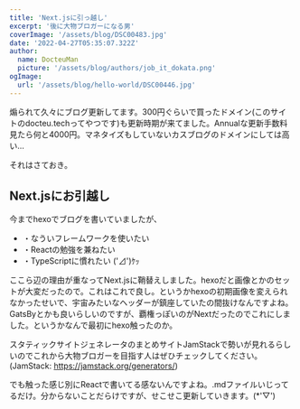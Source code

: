 ```yaml
---
title: 'Next.jsに引っ越し'
excerpt: '後に大物ブロガーになる男'
coverImage: '/assets/blog/DSC00483.jpg'
date: '2022-04-27T05:35:07.322Z'
author:
  name: DocteuMan
  picture: '/assets/blog/authors/job_it_dokata.png'
ogImage:
  url: '/assets/blog/hello-world/DSC00446.jpg'
---
```


煽られて久々にブログ更新してます。300円ぐらいで買ったドメイン(このサイトのdocteu.techってやつです)も更新時期が来てました。Annualな更新手数料見たら何と4000円。マネタイズもしていないカスブログのドメインにしては高い...

それはさておき。

## Next.jsにお引越し

今までhexoでブログを書いていましたが、
- ・なういフレームワークを使いたい
- ・Reactの勉強を兼ねたい
- ・TypeScriptに慣れたい ('⊿')ｹｯ

ここら辺の理由が重なってNext.jsに鞘替えしました。hexoだと画像とかのセットが大変だったので。これはこれで良し。というかhexoの初期画像を変えられなかったせいで、宇宙みたいなヘッダーが鎮座していたの間抜けなんですよね。
GatsByとかも良いらしいのですが、覇権っぽいのがNextだったのでこれにしました。というかなんで最初にhexo触ったのか。

スタティックサイトジェネレータのまとめサイトJamStackで勢いが見れるらしいのでこれから大物ブロガーを目指す人はぜひチェックしてください。
(JamStack: https://jamstack.org/generators/)

でも触った感じ別にReactで書いてる感ないんですよね。.mdファイルいじってるだけ。分からないことだらけですが、せこせこ更新していきます。(*'▽')